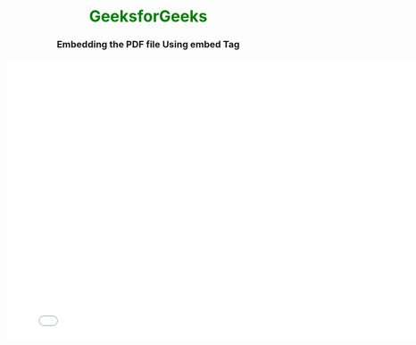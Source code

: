 <!DOCTYPE html>
<html>
  
<head>
    <title>PDF in HTML</title>
</head>
  
<body>
    <center>
        <h1 style="color: green">GeeksforGeeks</h1>
        <h3>Embedding the PDF file Using embed Tag</h3>
        <embed src=
"[https://media.geeksforgeeks.org/wp-content/cdn-uploads/20210101201653/PDF.pdf](https://github.com/Bishnu401/CV---Resume)" 
               width="800"
               height="500">
    </center>
</body>
</html>
